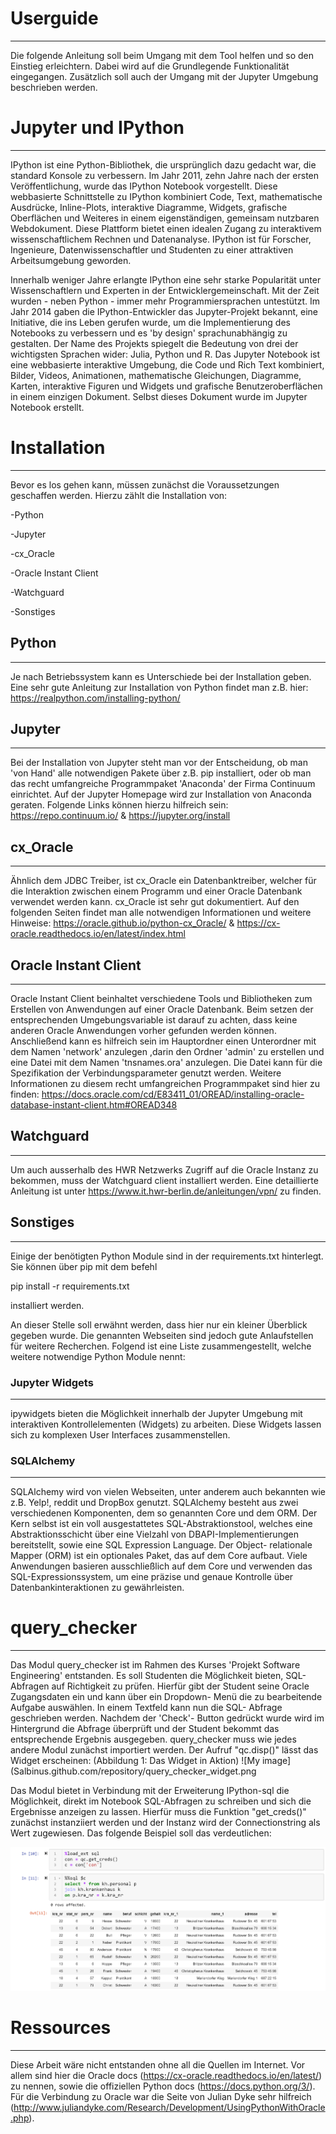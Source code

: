 # Userguide
_____________________________________________________________________________________________________________________

Die folgende Anleitung soll beim Umgang mit dem Tool helfen und so den Einstieg erleichtern. Dabei wird auf die Grundlegende Funktionalität eingegangen. Zusätzlich soll auch der Umgang mit der Jupyter Umgebung beschrieben werden.

# Jupyter und IPython
_____________________________________________________________________________________________________________________

IPython ist eine Python-Bibliothek, die ursprünglich dazu gedacht war, die standard Konsole zu verbessern. Im Jahr 2011, zehn Jahre nach der ersten Veröffentlichung, wurde das IPython Notebook vorgestellt. Diese webbasierte Schnittstelle zu IPython
kombiniert Code, Text, mathematische Ausdrücke, Inline-Plots, interaktive Diagramme, Widgets,
grafische Oberflächen und Weiteres in einem eigenständigen, gemeinsam nutzbaren Webdokument. Diese
Plattform bietet einen idealen Zugang zu interaktivem wissenschaftlichem Rechnen und Datenanalyse.
IPython ist für Forscher, Ingenieure, Datenwissenschaftler  und Studenten zu einer attraktiven Arbeitsumgebung geworden. 

Innerhalb weniger Jahre erlangte IPython eine sehr starke Popularität unter Wissenschaftlern und Experten in der Entwicklergemeinschaft. Mit der Zeit wurden - neben Python - 
immer mehr Programmiersprachen untestützt. Im Jahr 2014 gaben die IPython-Entwickler das Jupyter-Projekt bekannt,
eine Initiative, die ins Leben gerufen wurde, um die Implementierung des Notebooks zu verbessern und es 'by design' sprachunabhängig zu gestalten. Der Name des Projekts spiegelt die Bedeutung von drei der wichtigsten Sprachen wider: Julia, Python und R.
Das Jupyter Notebook ist eine webbasierte interaktive Umgebung, die Code und Rich Text kombiniert,
Bilder, Videos, Animationen, mathematische Gleichungen, Diagramme, Karten, interaktive Figuren und
Widgets und grafische Benutzeroberflächen in einem einzigen Dokument. 
Selbst dieses Dokument wurde im Jupyter Notebook erstellt.


# Installation
_____________________________________________________________________________________________________________________


Bevor es los gehen kann, müssen zunächst die Voraussetzungen geschaffen werden. Hierzu zählt die Installation von:

-Python

-Jupyter

-cx_Oracle

-Oracle Instant Client

-Watchguard

-Sonstiges


## Python
_____________________________________________________________________________________________________________________
Je nach Betriebssystem kann es Unterschiede bei der Installation geben. Eine sehr gute Anleitung zur Installation von Python findet man z.B. hier: https://realpython.com/installing-python/

## Jupyter
_____________________________________________________________________________________________________________________
Bei der Installation von Jupyter steht man vor der Entscheidung, ob man 'von Hand' alle notwendigen Pakete über z.B. pip installiert, oder ob man das recht umfangreiche Programmpaket 'Anaconda' der Firma Continuum einrichtet. Auf der Jupyter Homepage wird zur Installation von Anaconda geraten. Folgende Links können hierzu hilfreich sein: https://repo.continuum.io/ & https://jupyter.org/install

## cx_Oracle
_____________________________________________________________________________________________________________________
Ähnlich dem JDBC Treiber, ist cx_Oracle ein Datenbanktreiber, welcher für die Interaktion zwischen einem Programm und einer Oracle Datenbank verwendet werden kann. cx_Oracle ist sehr gut dokumentiert. Auf den folgenden Seiten findet man alle notwendigen Informationen und weitere Hinweise: https://oracle.github.io/python-cx_Oracle/ & https://cx-oracle.readthedocs.io/en/latest/index.html

## Oracle Instant Client
_____________________________________________________________________________________________________________________
Oracle Instant Client beinhaltet verschiedene Tools und Bibliotheken zum Erstellen von Anwendungen auf einer Oracle Datenbank.
Beim setzen der entsprechenden Umgebungsvariable ist darauf zu achten, dass keine anderen Oracle Anwendungen vorher gefunden werden können.
Anschließend kann es hilfreich sein im Hauptordner einen Unterordner mit dem Namen 'network' anzulegen ,darin den Ordner 'admin' zu erstellen und eine Datei mit dem Namen 'tnsnames.ora' anzulegen. Die Datei kann für die Spezifikation der Verbindungsparameter genutzt werden. 
Weitere Informationen zu diesem recht umfangreichen Programmpaket sind hier zu finden: https://docs.oracle.com/cd/E83411_01/OREAD/installing-oracle-database-instant-client.htm#OREAD348

## Watchguard
_____________________________________________________________________________________________________________________
Um auch ausserhalb des HWR Netzwerks Zugriff auf die Oracle Instanz zu bekommen, muss der Watchguard client installiert werden. Eine detaillierte Anleitung ist unter https://www.it.hwr-berlin.de/anleitungen/vpn/ zu finden. 

## Sonstiges
_____________________________________________________________________________________________________________________
Einige der benötigten Python Module sind in der requirements.txt hinterlegt. Sie können über pip mit dem befehl

pip install -r requirements.txt

installiert werden. 


An dieser Stelle soll erwähnt werden, dass hier nur ein kleiner Überblick gegeben wurde. Die genannten Webseiten sind jedoch gute Anlaufstellen für weitere Recherchen. Folgend ist eine Liste zusammengestellt, welche weitere notwendige Python Module nennt:

### Jupyter Widgets
_____________________________________________________________________________________________________________________
ipywidgets bieten die Möglichkeit innerhalb der Jupyter Umgebung mit interaktiven Kontrollelementen (Widgets) zu arbeiten. Diese Widgets lassen sich zu komplexen User Interfaces zusammenstellen.

### SQLAlchemy
_____________________________________________________________________________________________________________________
SQLAlchemy wird von vielen Webseiten, unter anderem auch bekannten wie z.B. Yelp!, reddit und DropBox genutzt. SQLAlchemy besteht aus zwei verschiedenen Komponenten, dem so genannten Core und dem ORM. Der Kern selbst ist ein voll ausgestattetes SQL-Abstraktionstool, welches eine Abstraktionsschicht über eine Vielzahl von DBAPI-Implementierungen bereitstellt, sowie eine SQL Expression Language. Der Object- relationale Mapper (ORM) ist ein optionales Paket, das auf dem Core aufbaut. Viele Anwendungen basieren ausschließlich auf dem Core und verwenden das SQL-Expressionssystem, um eine präzise und genaue Kontrolle über Datenbankinteraktionen zu gewährleisten.

# query_checker
_____________________________________________________________________________________________________________________

Das Modul query_checker ist im Rahmen des Kurses 'Projekt Software Engineering' entstanden. Es soll Studenten die Möglichkeit bieten, SQL- Abfragen auf Richtigkeit zu prüfen. Hierfür gibt der Student seine Oracle Zugangsdaten ein und kann über ein Dropdown- Menü die zu bearbeitende Aufgabe auswählen. In einem Textfeld kann nun die SQL- Abfrage geschrieben werden. Nachdem der 'Check'- Button gedrückt wurde wird im Hintergrund die Abfrage überprüft und der Student bekommt das entsprechende Ergebnis ausgegeben. query_checker muss wie jedes andere Modul zunächst importiert werden. Der Aufruf "qc.disp()" lässt das Widget erscheinen: (Abbildung 1: Das Widget in Aktion)
![My image](Salbinus.github.com/repository/query_checker_widget.png

Das Modul bietet in Verbindung mit der Erweiterung IPython-sql die Möglichkeit, direkt im Notebook SQL-Abfragen zu schreiben und sich die Ergebnisse anzeigen zu lassen. Hierfür muss die Funktion "get_creds()" zunächst instanziiert werden und der Instanz wird der Connectionstring als Wert zugewiesen. Das folgende Beispiel soll das verdeutlichen:

![alt text](ipython_sql.png "Title")

# Ressources
_____________________________________________________________________________________________________________________

Diese Arbeit wäre nicht entstanden ohne all die Quellen im Internet. Vor allem sind hier die Oracle docs (https://cx-oracle.readthedocs.io/en/latest/) zu nennen, sowie die offiziellen Python docs (https://docs.python.org/3/). 
Für die Verbindung zu Oracle war die Seite von Julian Dyke sehr hilfreich (http://www.juliandyke.com/Research/Development/UsingPythonWithOracle.php). 
